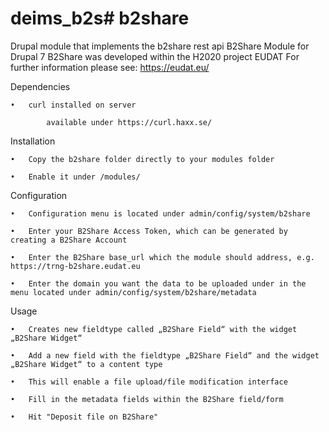 # deims_b2s# b2share
Drupal module that implements the b2share rest api
B2Share Module for Drupal 7
B2Share was developed within the H2020 project EUDAT
For further information please see:
https://eudat.eu/

Dependencies

	•	curl installed on server

			available under https://curl.haxx.se/

Installation

	•	Copy the b2share folder directly to your modules folder

	•	Enable it under /modules/

Configuration

	•	Configuration menu is located under admin/config/system/b2share

	•	Enter your B2Share Access Token, which can be generated by creating a B2Share Account

	•	Enter the B2Share base_url which the module should address, e.g. https://trng-b2share.eudat.eu

	•	Enter the domain you want the data to be uploaded under in the menu located under admin/config/system/b2share/metadata

Usage

	•	Creates new fieldtype called „B2Share Field“ with the widget „B2Share Widget“

	•	Add a new field with the fieldtype „B2Share Field“ and the widget „B2Share Widget“ to a content type

	•	This will enable a file upload/file modification interface

	•	Fill in the metadata fields within the B2Share field/form

	•	Hit "Deposit file on B2Share"
